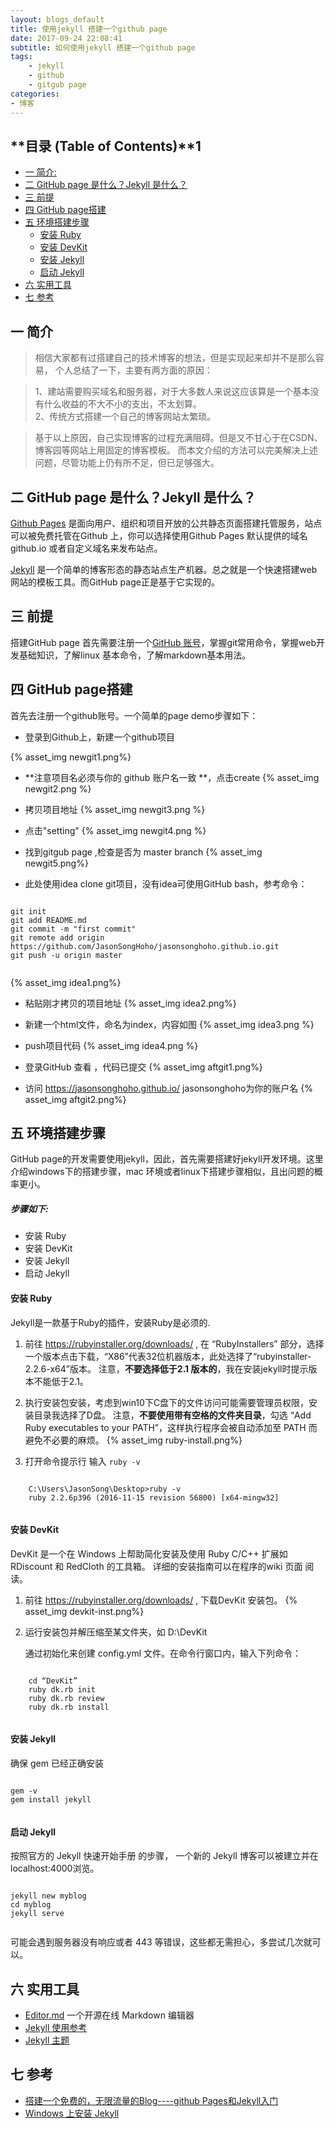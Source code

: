 ```yaml
---
layout: blogs_default
title: 使用jekyll 搭建一个github page
date: 2017-09-24 22:08:41
subtitle: 如何使用jekyll 搭建一个github page
tags:
    - jekyll
    - github
    - gitgub page
categories:              
- 博客 
---
```


 **目录 (Table of Contents)**1
------------------------------------------------
  <div class="markdown-toc editormd-markdown-toc">
      <ul class="markdown-toc-list">
          <li><a class="toc-level-2" href="#一-简介" level="2">一 简介:</a></li>
          <li><a class="toc-level-2" href="#二-GitHub page 是什么？Jekyll 是什么？" level="2">二 GitHub page 是什么？Jekyll 是什么？</a>
          </li>
          <li><a class="toc-level-2" href="#三-前提" level="2">三 前提</a></li>
          <li><a class="toc-level-2" href="#四-GitHub page搭建" level="2">四 GitHub page搭建</a></li>
          <li><a class="toc-level-2" href="#五-环境搭建步骤" level="2">五 环境搭建步骤</a>
              <ul>
                  <li><a class="toc-level-4" href="#安装 Ruby" level="4">安装 Ruby</a></li>
                  <li><a class="toc-level-4" href="#安装 DevKit" level="4">安装 DevKit</a></li>
                  <li><a class="toc-level-4" href="#安装 Jekyll" level="4">安装 Jekyll</a></li>
                  <li><a class="toc-level-4" href="#启动 Jekyll" level="4">启动 Jekyll</a></li>
              </ul>
          </li>
          <li><a class="toc-level-2" href="#六-实用工具" level="2">六 实用工具</a></li>
          <li><a class="toc-level-2" href="#七-参考" level="2">七 参考</a>
              <ul></ul>
          </li>
      </ul>
  </div>


## 一 简介

>相信大家都有过搭建自己的技术博客的想法，但是实现起来却并不是那么容易，
个人总结了一下，主要有两方面的原因：

>1、建站需要购买域名和服务器，对于大多数人来说这应该算是一个基本没有什么收益的不大不小的支出，不太划算。 \
2、传统方式搭建一个自己的博客网站太繁琐。

>基于以上原因，自己实现博客的过程充满阻碍。但是又不甘心于在CSDN、博客园等网站上用固定的博客模板。
而本文介绍的方法可以完美解决上述问题，尽管功能上仍有所不足，但已足够强大。

## 二 GitHub page 是什么？Jekyll 是什么？
[Github Pages](https://pages.github.com/) 是面向用户、组织和项目开放的公共静态页面搭建托管服务，站点可以被免费托管在Github 上，你可以选择使用Github Pages 默认提供的域名github.io 或者自定义域名来发布站点。

[Jekyll](http://jekyllcn.com/docs/home) 是一个简单的博客形态的静态站点生产机器。总之就是一个快速搭建web 网站的模板工具。而GitHub page正是基于它实现的。

## 三 前提
搭建GitHub page 首先需要注册一个[GitHub 账号](https://github.com/)，掌握git常用命令，掌握web开发基础知识，了解linux 基本命令，了解markdown基本用法。

## 四 GitHub page搭建
首先去注册一个github账号。一个简单的page demo步骤如下：

- 登录到Github上，新建一个github项目

{% asset_img  newgit1.png%}

- **注意项目名必须与你的 github 账户名一致 **，点击create
{% asset_img newgit2.png %}

- 拷贝项目地址
{% asset_img newgit3.png %}

- 点击"setting"
{% asset_img newgit4.png %}

- 找到gitgub page ,检查是否为 master branch
{% asset_img  newgit5.png%}

- 此处使用idea clone git项目，没有idea可使用GitHub bash，参考命令：
<pre><code class="shell">
git init
git add README.md
git commit -m "first commit"
git remote add origin https://github.com/JasonSongHoho/jasonsonghoho.github.io.git
git push -u origin master
 </code></pre> 

{% asset_img  idea1.png%}

- 粘贴刚才拷贝的项目地址
{% asset_img  idea2.png%}

- 新建一个html文件，命名为index，内容如图
{% asset_img idea3.png %}

- push项目代码
{% asset_img idea4.png %}

- 登录GitHub 查看 ，代码已提交
{% asset_img  aftgit1.png%}

- 访问 https://jasonsonghoho.github.io/ jasonsonghoho为你的账户名
{% asset_img  aftgit2.png%}





## 五 环境搭建步骤
GitHub page的开发需要使用jekyll，因此，首先需要搭建好jekyll开发环境。这里介绍windows下的搭建步骤，mac 环境或者linux下搭建步骤相似，且出问题的概率更小。

##### 步骤如下:
+ 安装 Ruby 
+ 安装 DevKit 
+ 安装 Jekyll 
+ 启动 Jekyll 



####  安装 Ruby
Jekyll是一款基于Ruby的插件，安装Ruby是必须的. 

1. 前往 https://rubyinstaller.org/downloads/ , 在 “RubyInstallers” 部分，选择一个版本点击下载，“X86”代表32位机器版本，此处选择了“rubyinstaller-2.2.6-x64”版本。
注意，**不要选择低于2.1 版本的**，我在安装jekyll时提示版本不能低于2.1。

2.  执行安装包安装，考虑到win10下C盘下的文件访问可能需要管理员权限，安装目录我选择了D盘。
注意，**不要使用带有空格的文件夹目录**，勾选 “Add Ruby executables to your PATH”，这样执行程序会被自动添加至 PATH 而避免不必要的麻烦。 
{% asset_img  ruby-install.png%}

3.  打开命令提示行 输入 `ruby -v` 
<pre><code class="shell">
    C:\Users\JasonSong\Desktop>ruby -v
    ruby 2.2.6p396 (2016-11-15 revision 56800) [x64-mingw32]
 </code></pre> 

#### 安装 DevKit
DevKit 是一个在 Windows 上帮助简化安装及使用 Ruby C/C++ 扩展如 RDiscount 和 RedCloth 的工具箱。 详细的安装指南可以在程序的wiki 页面 阅读。

1. 前往 https://rubyinstaller.org/downloads/ ,  下载DevKit 安装包。
{% asset_img  devkit-inst.png%}

2. 运行安装包并解压缩至某文件夹，如 D:\DevKit
   
   通过初始化来创建 config.yml 文件。在命令行窗口内，输入下列命令：
<pre><code class="shell">
    cd “DevKit”
    ruby dk.rb init
    ruby dk.rb review
    ruby dk.rb install
 </code></pre> 
 
#### 安装 Jekyll
确保 gem 已经正确安装
<pre><code class="shell">
gem -v
gem install jekyll
 </code></pre> 
 
#### 启动 Jekyll

按照官方的 Jekyll 快速开始手册 的步骤， 一个新的 Jekyll 博客可以被建立并在localhost:4000浏览。
<pre><code class="shell">
jekyll new myblog
cd myblog
jekyll serve
 </code></pre> 
可能会遇到服务器没有响应或者 443 等错误，这些都无需担心，多尝试几次就可以。


## 六 实用工具
- [Editor.md](https://pandao.github.io/editor.md/) 一个开源在线 Markdown 编辑器 
- [Jekyll 使用参考](http://jekyllcn.com/docs/home/) 
- [Jekyll 主题](http://jekyllthemes.org/page2/)


## 七 参考
 - [搭建一个免费的，无限流量的Blog----github Pages和Jekyll入门](http://www.ruanyifeng.com/blog/2012/08/blogging_with_jekyll.html)
 - [Windows 上安装 Jekyll](http://blog.csdn.net/rainloving/article/details/45745491)

